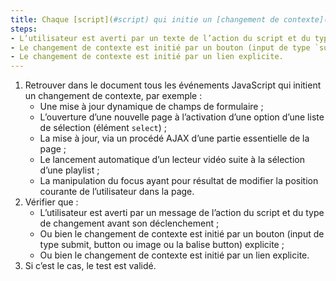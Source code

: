 ```yaml
---
title: Chaque [script](#script) qui initie un [changement de contexte](#changement-de-contexte) vérifie-t-il une de ces conditions ?
steps:
- L’utilisateur est averti par un texte de l’action du script et du type de changement avant son déclenchement ;
- Le changement de contexte est initié par un bouton (input de type `submit`, `button` ou `image` ou balise `<button>`) explicite ;
- Le changement de contexte est initié par un lien explicite.
---
```


1. Retrouver dans le document tous les événements JavaScript qui initient un changement de contexte, par exemple :
      * Une mise à jour dynamique de champs de formulaire ;
      * L’ouverture d’une nouvelle page à l’activation d’une option d’une liste de sélection (élément `select`) ;
      * La mise à jour, via un procédé AJAX d’une partie essentielle de la page ;
      * Le lancement automatique d’un lecteur vidéo suite à la sélection d’une playlist ;
      * La manipulation du focus ayant pour résultat de modifier la position courante de l’utilisateur dans la page.
2. Vérifier que :
      * L’utilisateur est averti par un message de l’action du script et du type de changement avant son déclenchement ;
      * Ou bien le changement de contexte est initié par un bouton (input de type submit, button ou image ou la balise button) explicite ;
      * Ou bien le changement de contexte est initié par un lien explicite.
3. Si c’est le cas, le test est validé.